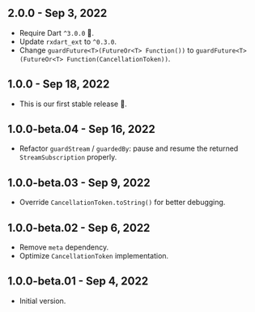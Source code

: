 ## 2.0.0 - Sep 3, 2022

- Require Dart `^3.0.0` 🎉.
- Update `rxdart_ext` to `^0.3.0`.
- Change `guardFuture<T>(FutureOr<T> Function())` to `guardFuture<T>(FutureOr<T> Function(CancellationToken))`.

## 1.0.0 - Sep 18, 2022

- This is our first stable release 🎉.

## 1.0.0-beta.04 - Sep 16, 2022

- Refactor `guardStream` / `guardedBy`: pause and resume the returned `StreamSubscription` properly.

## 1.0.0-beta.03 - Sep 9, 2022

- Override `CancellationToken.toString()` for better debugging.

## 1.0.0-beta.02 - Sep 6, 2022

- Remove `meta` dependency.
- Optimize `CancellationToken` implementation.

## 1.0.0-beta.01 - Sep 4, 2022

- Initial version.
